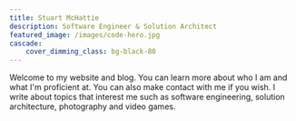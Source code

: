 ```yaml
---
title: Stuart McHattie
description: Software Engineer & Solution Architect
featured_image: /images/code-hero.jpg
cascade:
    cover_dimming_class: bg-black-80
---
```


Welcome to my website and blog. You can learn more about who I am and what I'm proficient at. You can also make contact with me if you wish. I write about topics that interest me such as software engineering, solution architecture, photography and video games.

